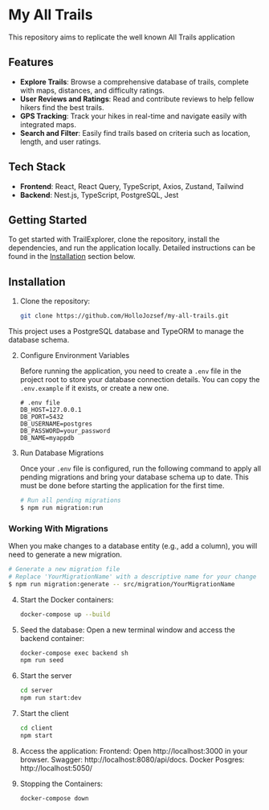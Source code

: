 # My All Trails

This repository aims to replicate the well known All Trails application

## Features

- **Explore Trails**: Browse a comprehensive database of trails, complete with maps, distances, and difficulty ratings.
- **User Reviews and Ratings**: Read and contribute reviews to help fellow hikers find the best trails.
- **GPS Tracking**: Track your hikes in real-time and navigate easily with integrated maps.
- **Search and Filter**: Easily find trails based on criteria such as location, length, and user ratings.

## Tech Stack

- **Frontend**: React, React Query, TypeScript, Axios, Zustand, Tailwind
- **Backend**: Nest.js, TypeScript, PostgreSQL, Jest

## Getting Started

To get started with TrailExplorer, clone the repository, install the dependencies, and run the application locally. Detailed instructions can be found in the [Installation](#installation) section below.

## Installation

1. Clone the repository:
   ```bash
   git clone https://github.com/HolloJozsef/my-all-trails.git


This project uses a PostgreSQL database and TypeORM to manage the database schema.

2.  Configure Environment Variables

    Before running the application, you need to create a `.env` file in the project root to store your database connection details. You can copy the `.env.example` if it exists, or create a new one.

    ```env
    # .env file
    DB_HOST=127.0.0.1
    DB_PORT=5432
    DB_USERNAME=postgres
    DB_PASSWORD=your_password
    DB_NAME=myappdb
    ```

3.  Run Database Migrations

    Once your `.env` file is configured, run the following command to apply all pending migrations and bring your database schema up to date. This must be done before starting the application for the first time.

    ```bash
    # Run all pending migrations
    $ npm run migration:run
    ```

### Working With Migrations

When you make changes to a database entity (e.g., add a column), you will need to generate a new migration.

```bash
# Generate a new migration file
# Replace 'YourMigrationName' with a descriptive name for your change
$ npm run migration:generate -- src/migration/YourMigrationName
```


4. Start the Docker containers:
   ```bash
   docker-compose up --build

5. Seed the database: Open a new terminal window and access the backend container:
   ```bash
   docker-compose exec backend sh
   npm run seed
   ```

6. Start the server
   ```bash
   cd server
   npm run start:dev
   ```

7. Start the client
   ```bash
   cd client
   npm start
   ```

8. Access the application:
   Frontend: Open http://localhost:3000 in your browser.
   Swagger: http://localhost:8080/api/docs.
   Docker Posgres: http://localhost:5050/

9. Stopping the Containers:
   ```bash
   docker-compose down


